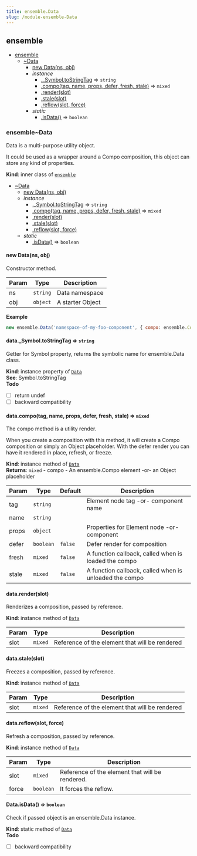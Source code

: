 ```yaml
---
title: ensemble.Data
slug: /module-ensemble-Data
---
```

<a name="module_ensemble"></a>

## ensemble

* [ensemble](#module_ensemble)
    * [~Data](#module_ensemble..Data)
        * [new Data(ns, obj)](#new_module_ensemble..Data_new)
        * _instance_
            * [._Symbol.toStringTag](#module_ensemble..Data+_Symbol.toStringTag) ⇒ <code>string</code>
            * [.compo(tag, name, props, defer, fresh, stale)](#module_ensemble..Data+compo) ⇒ <code>mixed</code>
            * [.render(slot)](#module_ensemble..Data+render)
            * [.stale(slot)](#module_ensemble..Data+stale)
            * [.reflow(slot, force)](#module_ensemble..Data+reflow)
        * _static_
            * [.isData()](#module_ensemble..Data.isData) ⇒ <code>boolean</code>

<a name="module_ensemble..Data"></a>

### ensemble~Data
Data is a multi-purpose utility object.

It could be used as a wrapper around a Compo composition, 
this object can store any kind of properties.

**Kind**: inner class of [<code>ensemble</code>](#module_ensemble)  

* [~Data](#module_ensemble..Data)
    * [new Data(ns, obj)](#new_module_ensemble..Data_new)
    * _instance_
        * [._Symbol.toStringTag](#module_ensemble..Data+_Symbol.toStringTag) ⇒ <code>string</code>
        * [.compo(tag, name, props, defer, fresh, stale)](#module_ensemble..Data+compo) ⇒ <code>mixed</code>
        * [.render(slot)](#module_ensemble..Data+render)
        * [.stale(slot)](#module_ensemble..Data+stale)
        * [.reflow(slot, force)](#module_ensemble..Data+reflow)
    * _static_
        * [.isData()](#module_ensemble..Data.isData) ⇒ <code>boolean</code>

<a name="new_module_ensemble..Data_new"></a>

#### new Data(ns, obj)
Constructor method.


| Param | Type | Description |
| --- | --- | --- |
| ns | <code>string</code> | Data namespace |
| obj | <code>object</code> | A starter Object |

**Example**  
```js
new ensemble.Data('namespace-of-my-foo-component', { compo: ensemble.Compo, foo: 'a text string', fooObj: 'an object' });
```
<a name="module_ensemble..Data+_Symbol.toStringTag"></a>

#### data.\_Symbol.toStringTag ⇒ <code>string</code>
Getter for Symbol property, returns the symbolic name for ensemble.Data class.

**Kind**: instance property of [<code>Data</code>](#module_ensemble..Data)  
**See**: Symbol.toStringTag  
**Todo**

- [ ] return undef
- [ ] backward compatibility

<a name="module_ensemble..Data+compo"></a>

#### data.compo(tag, name, props, defer, fresh, stale) ⇒ <code>mixed</code>
The compo method is a utility render.

When you create a composition with this method, it will create a Compo composition or simply an Object placeholder.
With the defer render you can have it rendered in place, refresh, or freeze.

**Kind**: instance method of [<code>Data</code>](#module_ensemble..Data)  
**Returns**: <code>mixed</code> - compo - An ensemble.Compo element -or- an Object placeholder  

| Param | Type | Default | Description |
| --- | --- | --- | --- |
| tag | <code>string</code> |  | Element node tag -or- component name |
| name | <code>string</code> |  |  |
| props | <code>object</code> |  | Properties for Element node -or- component |
| defer | <code>boolean</code> | <code>false</code> | Defer render for composition |
| fresh | <code>mixed</code> | <code>false</code> | A function callback, called when is loaded the compo |
| stale | <code>mixed</code> | <code>false</code> | A function callback, called when is unloaded the compo |

<a name="module_ensemble..Data+render"></a>

#### data.render(slot)
Renderizes a composition, passed by reference.

**Kind**: instance method of [<code>Data</code>](#module_ensemble..Data)  

| Param | Type | Description |
| --- | --- | --- |
| slot | <code>mixed</code> | Reference of the element that will be rendered |

<a name="module_ensemble..Data+stale"></a>

#### data.stale(slot)
Freezes a composition, passed by reference.

**Kind**: instance method of [<code>Data</code>](#module_ensemble..Data)  

| Param | Type | Description |
| --- | --- | --- |
| slot | <code>mixed</code> | Reference of the element that will be rendered |

<a name="module_ensemble..Data+reflow"></a>

#### data.reflow(slot, force)
Refresh a composition, passed by reference.

**Kind**: instance method of [<code>Data</code>](#module_ensemble..Data)  

| Param | Type | Description |
| --- | --- | --- |
| slot | <code>mixed</code> | Reference of the element that will be rendered. |
| force | <code>boolean</code> | It forces the reflow. |

<a name="module_ensemble..Data.isData"></a>

#### Data.isData() ⇒ <code>boolean</code>
Check if passed object is an ensemble.Data instance.

**Kind**: static method of [<code>Data</code>](#module_ensemble..Data)  
**Todo**

- [ ] backward compatibility

